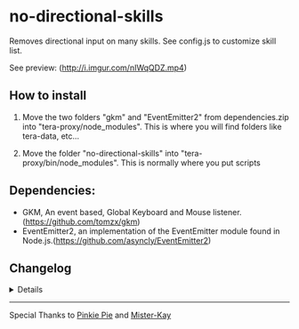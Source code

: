 # no-directional-skills
Removes directional input on many skills. See config.js to customize skill list.

See preview: (http://i.imgur.com/nIWqQDZ.mp4)

## How to install

1. Move the two folders "gkm" and "EventEmitter2" from dependencies.zip into "tera-proxy/node_modules". 
This is where you will find folders like tera-data, etc...

2. Move the folder "no-directional-skills" into "tera-proxy/bin/node_modules".
This is normally where you put scripts


## Dependencies:

- GKM, An event based, Global Keyboard and Mouse listener. (https://github.com/tomzx/gkm) 
- EventEmitter2, an implementation of the EventEmitter module found in Node.js.(https://github.com/asyncly/EventEmitter2)


## Changelog
<details>

    1.30
    - Updated protocol versions
    - Incorporated Mister-Kay's branch
    - Added new alternative direction (forwards)
    1.20
    - Added Teleport Jaunt for Sorcerer and Mystic
    1.11
    - Compatible with Skill Prediction
    - Works for all skills levels

</details>

---


Special Thanks to [Pinkie Pie](https://github.com/pinkipi) and [Mister-Kay](https://github.com/Mister-Kay)
